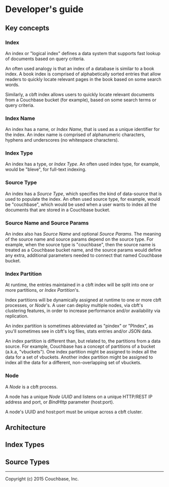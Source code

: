 # Developer's guide

## Key concepts

### Index

An index or "logical index" defines a data system that supports fast
lookup of documents based on query criteria.

An often used analogy is that an index of a database is similar to a
book index.  A book index is comprised of alphabetically sorted
entries that allow readers to quickly locate relevant pages in the
book based on some search words.

Similarly, a cbft index allows users to quickly locate relevant
documents from a Couchbase bucket (for example), based on some search
terms or query criteria.

### Index Name

An index has a name, or _Index Name_, that is used as a unique
identifier for the index.  An index name is comprised of alphanumeric
characters, hyphens and underscores (no whitespace characters).

### Index Type

An index has a type, or _Index Type_.  An often used index type, for
example, would be "bleve", for full-text indexing.

### Source Type

An index has a _Source Type_, which specifies the kind of data-source
that is used to populate the index.  An often used source type, for
example, would be "couchbase", which would be used when a user wants
to index all the documents that are stored in a Couchbase bucket.

### Source Name and Source Params

An index also has _Source Name_ and optional _Source Params_.  The
meaning of the source name and source params depend on the source
type.  For example, when the source type is "couchbase", then the
source name is treated as a Couchbase bucket name, and the source
params would define any extra, additional parameters needed to connect
that named Couchbase bucket.

### Index Partition

At runtime, the entries maintained in a cbft index will be split into
one or more partitions, or _Index Partition_'s.

Index partitions will be dynamically assigned at runtime to one or
more cbft processes, or _Node_'s.  A user can deploy multiple nodes, via
cbft's clustering features, in order to increase performance and/or
availability via replication.

An index partition is sometimes abbreviated as "pindex" or "PIndex",
as you'll sometimes see in cbft's log files, stats entries and/or JSON
data.

An index partition is different than, but related to, the partitions
from a data source.  For example, Couchbase has a concept of
partitions of a bucket (a.k.a, "vbuckets").  One index partition might
be assigned to index all the data for a set of vbuckets.  Another
index partition might be assigned to index all the data for a different,
non-overlapping set of vbuckets.

### Node

A _Node_ is a cbft process.

A node has a unique _Node UUID_ and listens on a unique HTTP/REST IP
address and port, or _BindHttp_ parameter (host:port).

A node's UUID and host:port must be unique across a cbft cluster.

## Architecture

## Index Types

## Source Types



---

Copyright (c) 2015 Couchbase, Inc.
